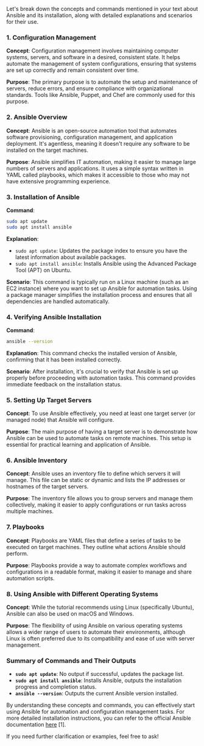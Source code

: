 Let's break down the concepts and commands mentioned in your text about Ansible and its installation, along with detailed explanations and scenarios for their use.

### 1. **Configuration Management**
**Concept**: Configuration management involves maintaining computer systems, servers, and software in a desired, consistent state. It helps automate the management of system configurations, ensuring that systems are set up correctly and remain consistent over time.

**Purpose**: The primary purpose is to automate the setup and maintenance of servers, reduce errors, and ensure compliance with organizational standards. Tools like Ansible, Puppet, and Chef are commonly used for this purpose.

### 2. **Ansible Overview**
**Concept**: Ansible is an open-source automation tool that automates software provisioning, configuration management, and application deployment. It's agentless, meaning it doesn't require any software to be installed on the target machines.

**Purpose**: Ansible simplifies IT automation, making it easier to manage large numbers of servers and applications. It uses a simple syntax written in YAML called playbooks, which makes it accessible to those who may not have extensive programming experience.

### 3. **Installation of Ansible**
**Command**: 
```bash
sudo apt update
sudo apt install ansible
```

**Explanation**:
- `sudo apt update`: Updates the package index to ensure you have the latest information about available packages.
- `sudo apt install ansible`: Installs Ansible using the Advanced Package Tool (APT) on Ubuntu.

**Scenario**: This command is typically run on a Linux machine (such as an EC2 instance) where you want to set up Ansible for automation tasks. Using a package manager simplifies the installation process and ensures that all dependencies are handled automatically.

### 4. **Verifying Ansible Installation**
**Command**: 
```bash
ansible --version
```

**Explanation**: This command checks the installed version of Ansible, confirming that it has been installed correctly.

**Scenario**: After installation, it's crucial to verify that Ansible is set up properly before proceeding with automation tasks. This command provides immediate feedback on the installation status.

### 5. **Setting Up Target Servers**
**Concept**: To use Ansible effectively, you need at least one target server (or managed node) that Ansible will configure. 

**Purpose**: The main purpose of having a target server is to demonstrate how Ansible can be used to automate tasks on remote machines. This setup is essential for practical learning and application of Ansible.

### 6. **Ansible Inventory**
**Concept**: Ansible uses an inventory file to define which servers it will manage. This file can be static or dynamic and lists the IP addresses or hostnames of the target servers.

**Purpose**: The inventory file allows you to group servers and manage them collectively, making it easier to apply configurations or run tasks across multiple machines.

### 7. **Playbooks**
**Concept**: Playbooks are YAML files that define a series of tasks to be executed on target machines. They outline what actions Ansible should perform.

**Purpose**: Playbooks provide a way to automate complex workflows and configurations in a readable format, making it easier to manage and share automation scripts.

### 8. **Using Ansible with Different Operating Systems**
**Concept**: While the tutorial recommends using Linux (specifically Ubuntu), Ansible can also be used on macOS and Windows. 

**Purpose**: The flexibility of using Ansible on various operating systems allows a wider range of users to automate their environments, although Linux is often preferred due to its compatibility and ease of use with server management.

### Summary of Commands and Their Outputs
- **`sudo apt update`**: No output if successful, updates the package list.
- **`sudo apt install ansible`**: Installs Ansible, outputs the installation progress and completion status.
- **`ansible --version`**: Outputs the current Ansible version installed.

By understanding these concepts and commands, you can effectively start using Ansible for automation and configuration management tasks. For more detailed installation instructions, you can refer to the official Ansible documentation [here](https://docs.ansible.com/ansible/latest/installation_guide/index.html) [1]. 

If you need further clarification or examples, feel free to ask!